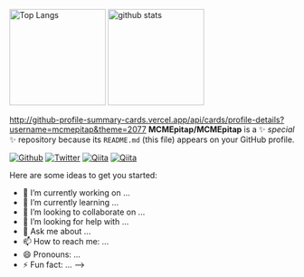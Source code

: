 <p align="left"> 
  <img alt="Top Langs" height="170px" src="https://github-readme-stats.vercel.app/api/top-langs/?username=mcmepitap&show_icons=true&theme=dark"/>
  <img alt="github stats" height="170px" src="https://github-readme-stats.vercel.app/api?username=mcmepitap&theme=dark&show_icons=ture" />
</p>

http://github-profile-summary-cards.vercel.app/api/cards/profile-details?username=mcmepitap&theme=2077
**MCMEpitap/MCMEpitap** is a ✨ _special_ ✨ repository because its `README.md` (this file) appears on your GitHub profile.


[![Github](https://img.shields.io/badge/--FFFFFF?style=social&logo=github&label=Follow%20MCMEpitap)](https://github.com/mcmepitap)
[![Twitter](https://img.shields.io/badge/--FFFFFF?style=social&logo=twitter&label=Follow%20Epitap)](https://twitter.com/epitap8)
[![Qiita](https://img.shields.io/badge/--FFFFFF?style=social&logo=Qiita&label=Follow%20MCMEpitap)](https://qiita.com/MCMEpitap)
[![Qiita](https://img.shields.io/badge/--FFFFFF?style=social&logo=Zenn&label=Follow%20Epitap)](https://zenn.com/epitap)

Here are some ideas to get you started:

- 🔭 I’m currently working on ...
- 🌱 I’m currently learning ...
- 👯 I’m looking to collaborate on ...
- 🤔 I’m looking for help with ...
- 💬 Ask me about ...
- 📫 How to reach me: ...
- 😄 Pronouns: ...
- ⚡ Fun fact: ...
-->
